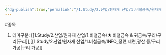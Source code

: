 ```yaml
---
{"dg-publish":true,"permalink":"/1.Study/2.산업/원자재 산업/1.비철금속/원자재가공업/종목/서원/","created":"2024-11-20T21:02:28.779+09:00","updated":"2025-06-26T12:50:41.329+09:00"}
---
```


#종목

1. 테마구분: [[1.Study/2.산업/원자재 산업/1.비철금속/★ 비철금속 & 귀금속/구리/구리\|구리]],[[1.Study/2.산업/원자재 산업/1.비철금속/INFO_정련,제련,광산 등/구리 가공\|구리 가공]]

